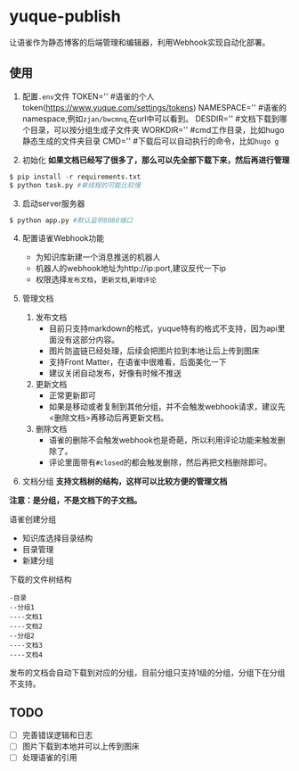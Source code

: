# yuque-publish
让语雀作为静态博客的后端管理和编辑器，利用Webhook实现自动化部署。

## 使用
1. 配置`.env`文件
TOKEN='' #语雀的个人token(https://www.yuque.com/settings/tokens)
NAMESPACE='' #语雀的namespace,例如`zjan/bwcmnq`,在url中可以看到。
DESDIR='' #文档下载到哪个目录，可以按分组生成子文件夹
WORKDIR='' #cmd工作目录，比如hugo静态生成的文件夹目录
CMD='' #下载后可以自动执行的命令，比如`hugo g`

2. 初始化
**如果文档已经写了很多了，那么可以先全部下载下来，然后再进行管理**
```python
$ pip install -r requirements.txt
$ python task.py #单线程的可能比较慢
```
3. 启动server服务器
```python
$ python app.py #默认监听8080端口
```

4. 配置语雀Webhook功能
    - 为知识库新建一个消息推送的机器人
    - 机器人的webhook地址为http://ip:port,建议反代一下ip
    - 权限选择`发布文档`，`更新文档`,`新增评论`

5. 管理文档
    1. 发布文档
        - 目前只支持markdown的格式，yuque特有的格式不支持，因为api里面没有这部分内容。
        - 图片防盗链已经处理，后续会把图片拉到本地让后上传到图床
        - 支持Front Matter，在语雀中很难看，后面美化一下
        - 建议关闭自动发布，好像有时候不推送
    2. 更新文档
        - 正常更新即可
        - 如果是移动或者复制到其他分组，并不会触发webhook请求，建议先<删除文档>再移动后再更新文档。
    3. 删除文档 
        - 语雀的删除不会触发webhook也是奇葩，所以利用评论功能来触发删除了。
        - 评论里面带有`#closed`的都会触发删除，然后再把文档删除即可。

6. 文档分组
**支持文档树的结构，这样可以比较方便的管理文档**  

**注意：是分组，不是文档下的子文档。**

语雀创建分组
- 知识库选择目录结构
- 目录管理
- 新建分组

下载的文件树结构
```
-目录
--分组1
----文档1
----文档2
--分组2
----文档3
----文档4
```
发布的文档会自动下载到对应的分组，目前分组只支持1级的分组，分组下在分组不支持。

## TODO
- [ ] 完善错误逻辑和日志
- [ ] 图片下载到本地并可以上传到图床
- [ ] 处理语雀的引用
